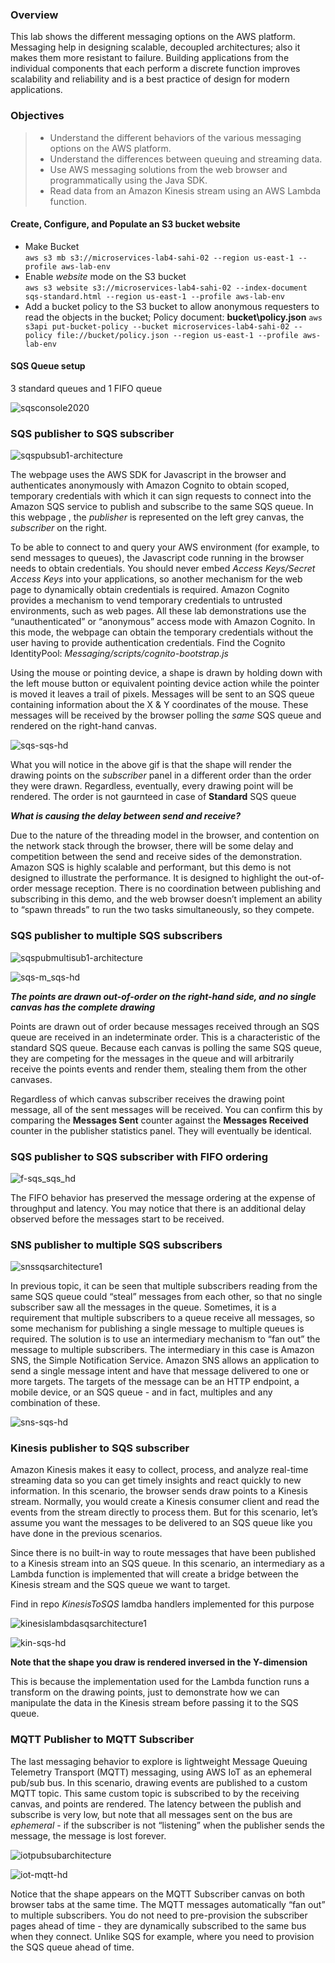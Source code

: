 <h3>Overview</h3>
This lab shows the different messaging options on the AWS platform.
Messaging help in designing scalable, decoupled architectures; also it makes them more resistant to failure.
Building applications from the individual components that each perform a discrete function improves scalability and reliability and is a best practice of design for modern applications.

<h3>Objectives</h3>
<blockquote>
<ul>
<li>Understand the different behaviors of the various messaging options on the AWS platform.</li>
<li>Understand the differences between queuing and streaming data.</li>
<li>Use AWS messaging solutions from the web browser and programmatically using the Java SDK.</li>
<li>Read data from an Amazon Kinesis stream using an AWS Lambda function.</li>
</ul>
</blockquote>

<h4>Create, Configure, and Populate an S3 bucket website</h4>
<ul>
  <li>
    Make Bucket
    </br>
    <code>aws s3 mb s3://microservices-lab4-sahi-02 --region us-east-1 --profile aws-lab-env</code>
  </li>
  <li>
    Enable <em>website</em> mode on the S3 bucket
    </br>
    <code>aws s3 website s3://microservices-lab4-sahi-02 --index-document sqs-standard.html --region us-east-1 --profile aws-lab-env</code>
  </li>
  <li>
    Add a bucket policy to the S3 bucket to allow anonymous requesters to read the objects in the bucket; Policy document: <strong>bucket\policy.json</strong>
    <code>aws s3api put-bucket-policy --bucket microservices-lab4-sahi-02 --policy file://bucket/policy.json --region us-east-1 --profile aws-lab-env</code>
  </li>
  
</ul>
 
 <h4>SQS Queue setup</h4>
<p>3 standard queues and 1 FIFO queue</p>

![sqsconsole2020](https://user-images.githubusercontent.com/43699421/186849546-ea5bc8e4-2937-47ee-b4cb-6f16edf94252.png)

<h3>SQS publisher to SQS subscriber</h3>
 

![sqspubsub1-architecture](https://user-images.githubusercontent.com/43699421/186861452-88c3a9fa-f3eb-4aac-ae13-9ee46408e7dd.png)

<p>The webpage uses the AWS SDK for Javascript in the browser and authenticates anonymously with Amazon Cognito to obtain scoped, temporary credentials with which it can sign requests to connect into the Amazon SQS service to publish and subscribe to the same SQS queue. In this webpage , the <em>publisher</em> is represented on the left grey canvas, the <em>subscriber</em> on the right.</p>
<p>To be able to connect to and query your AWS environment (for example, to send messages to queues), the Javascript code running in the browser needs to obtain credentials. You should never embed <em>Access Keys/Secret Access Keys</em> into your applications, so another mechanism for the web page to dynamically obtain credentials is required. Amazon Cognito provides a mechanism to vend temporary credentials to untrusted environments, such as web pages. All these lab demonstrations use the “unauthenticated” or “anonymous” access mode with Amazon Cognito. In this mode, the webpage can obtain the temporary credentials without the user having to provide authentication credentials. Find the Cognito IdentityPool: <em>Messaging/scripts/cognito-bootstrap.js</em></p>
<p>Using the mouse or pointing device, a shape is drawn by holding down with the left mouse button or equivalent pointing device action while the pointer  is moved it leaves a trail of pixels. Messages will be sent to an SQS queue containing information about the X & Y coordinates of the mouse. These messages will be received by the browser polling the <em>same</em> SQS queue and rendered on the right-hand canvas.</p>

![sqs-sqs-hd](https://user-images.githubusercontent.com/43699421/186841883-89bf4367-4d6f-4734-8f8d-0df8a8f3c62d.gif)

<p>What you will notice in the above gif is that the shape will render the drawing points on the <em>subscriber</em> panel in a different order than the order they were drawn. Regardless, eventually, every drawing point will be rendered. The order is not gaurnteed in case of <strong>Standard</strong>
SQS queue</p> 

<p><em><strong>What is causing the delay between send and receive?</strong></em></p>
<p>Due to the nature of the threading model in the browser, and contention on the network stack through the browser, there will be some delay and competition between the send and receive sides of the demonstration. Amazon SQS is highly scalable and performant, but this demo is not designed to illustrate the performance. It is designed to highlight the out-of-order message reception. There is no coordination between publishing and subscribing in this demo, and the web browser doesn’t implement an ability to “spawn threads” to run the two tasks simultaneously, so they compete.</p>

<h3>SQS publisher to multiple SQS subscribers</h3>

![sqspubmultisub1-architecture](https://user-images.githubusercontent.com/43699421/186866968-e16abb35-48d8-4400-bffe-34df2490fc24.png)

![sqs-m_sqs-hd](https://user-images.githubusercontent.com/43699421/186842364-a7078bc1-bf26-4750-a9c5-23f9deb16fde.gif)
<p><em><strong>The points are drawn out-of-order on the right-hand side, and no single canvas has the complete drawing</strong></em></p>
<p>Points are drawn out of order because messages received through an SQS queue are received in an indeterminate order. This is a characteristic of the standard SQS queue. Because each canvas is polling the same SQS queue, they are competing for the messages in the queue and will arbitrarily receive the points events and render them, stealing them from the other canvases.</p>
<p>Regardless of which canvas subscriber receives the drawing point message, all of the sent messages will be received. You can confirm this by comparing the <strong>Messages Sent</strong> counter against the <strong>Messages Received</strong> counter in the publisher statistics panel. They will eventually be identical.</p>
<h3>SQS publisher to SQS subscriber with FIFO ordering</h3>

![f-sqs_sqs_hd](https://user-images.githubusercontent.com/43699421/186842948-ece52956-c1a7-4a1a-ba10-eb3ae2dd50b0.gif)

<p>The FIFO behavior has preserved the message ordering at the expense of throughput and latency. You may notice that there is an additional delay observed before the messages start to be received.</p>

<h3>SNS publisher to multiple SQS subscribers</h3>

![snssqsarchitecture1](https://user-images.githubusercontent.com/43699421/186868485-f4186468-7465-4c27-97e1-711c347eaf22.png)

<p>In previous topic, it can be seen that multiple subscribers reading from the same SQS queue could “steal” messages from each other, so that no single subscriber saw all the messages in the queue. Sometimes, it is a requirement that multiple subscribers to a queue receive all messages, so some mechanism for publishing a single message to multiple queues is required. The solution is to use an intermediary mechanism to “fan out” the message to multiple subscribers. The intermediary in this case is Amazon SNS, the Simple Notification Service. Amazon SNS allows an application to send a single message intent and have that message delivered to one or more targets. The targets of the message can be an HTTP endpoint, a mobile device, or an SQS queue - and in fact, multiples and any combination of these.</p>

![sns-sqs-hd](https://user-images.githubusercontent.com/43699421/186843696-3bfca830-c003-4cc9-9b25-f7a3430c3f0c.gif)

<h3>Kinesis publisher to SQS subscriber</h3>
<p>Amazon Kinesis makes it easy to collect, process, and analyze real-time streaming data so you can get timely insights and react quickly to new information. In this scenario, the browser sends draw points to a Kinesis stream. Normally, you would create a Kinesis consumer client and read the events from the stream directly to process them. But for this scenario, let’s assume you want the messages to be delivered to an SQS queue like you have done in the previous scenarios.</p>
<p>Since there is no built-in way to route messages that have been published to a Kinesis stream into an SQS queue. In this scenario, an intermediary as a Lambda function is implemented that will create a bridge between the Kinesis stream and the SQS queue we want to target.</p>
<p>Find in repo <em>KinesisToSQS</em> lamdba handlers implemented for this purpose</p>

![kinesislambdasqsarchitecture1](https://user-images.githubusercontent.com/43699421/186871064-9b6788ec-c97d-414b-8bb7-ad674dbd73bc.png)

![kin-sqs-hd](https://user-images.githubusercontent.com/43699421/186844456-9a8a290b-5dae-4f1f-9237-2095fb67b90b.gif)

<p><strong>Note that the shape you draw is rendered inversed in the Y-dimension</strong></p>
<p>This is because the implementation used for the Lambda function runs a transform on the drawing points, just to demonstrate how we can manipulate the data in the Kinesis stream before passing it to the SQS queue.</p>

<h3>MQTT Publisher to MQTT Subscriber</h3>
<p>The last messaging behavior to explore is lightweight Message Queuing Telemetry Transport (MQTT) messaging, using AWS IoT as an ephemeral pub/sub bus. In this scenario, drawing events are published to a custom MQTT topic. This same custom topic is subscribed to by the receiving canvas, and points are rendered. The latency between the publish and subscribe is very low, but note that all messages sent on the bus are <em>ephemeral</em> - if the subscriber is not “listening” when the publisher sends the message, the message is lost forever.</p>

![iotpubsubarchitecture](https://user-images.githubusercontent.com/43699421/186872308-183e6d00-e6a6-452b-bd70-936efd36a807.png)

![iot-mqtt-hd](https://user-images.githubusercontent.com/43699421/186844894-c13608dd-9b99-4a1a-9c75-571466ec3b36.gif)
<p>Notice that the shape appears on the MQTT Subscriber canvas on both browser tabs at the same time. The MQTT messages automatically “fan out” to multiple subscribers. You do not need to pre-provision the subscriber pages ahead of time - they are dynamically subscribed to the same bus when they connect. Unlike SQS for example, where you need to provision the SQS queue ahead of time.</p>
